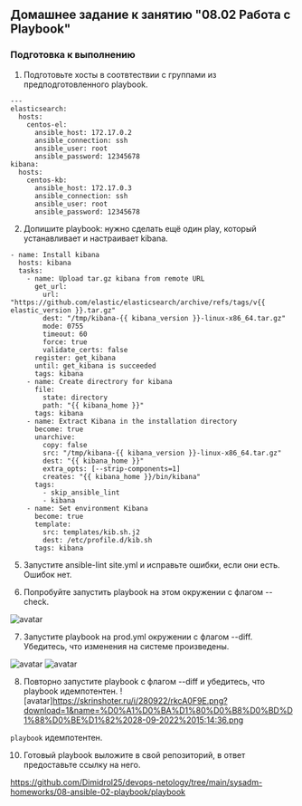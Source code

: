 ## Домашнее задание к занятию "08.02 Работа с Playbook"

### Подготовка к выполнению

1. Подготовьте хосты в соотвтествии с группами из предподготовленного playbook.

```
---
elasticsearch:
  hosts:
    centos-el:
      ansible_host: 172.17.0.2
      ansible_connection: ssh
      ansible_user: root
      ansible_password: 12345678
kibana:
  hosts:
    centos-kb:
      ansible_host: 172.17.0.3
      ansible_connection: ssh
      ansible_user: root
      ansible_password: 12345678
```

2. Допишите playbook: нужно сделать ещё один play, который устанавливает и настраивает kibana.

```
- name: Install kibana
  hosts: kibana
  tasks:
    - name: Upload tar.gz kibana from remote URL
      get_url:
        url: "https://github.com/elastic/elasticsearch/archive/refs/tags/v{{ elastic_version }}.tar.gz"
        dest: "/tmp/kibana-{{ kibana_version }}-linux-x86_64.tar.gz"
        mode: 0755
        timeout: 60
        force: true
        validate_certs: false
      register: get_kibana
      until: get_kibana is succeeded
      tags: kibana
    - name: Create directrory for kibana
      file:
        state: directory
        path: "{{ kibana_home }}"
      tags: kibana
    - name: Extract Kibana in the installation directory
      become: true
      unarchive:
        copy: false
        src: "/tmp/kibana-{{ kibana_version }}-linux-x86_64.tar.gz"
        dest: "{{ kibana_home }}"
        extra_opts: [--strip-components=1]
        creates: "{{ kibana_home }}/bin/kibana"
      tags:
        - skip_ansible_lint
        - kibana
    - name: Set environment Kibana
      become: true
      template:
        src: templates/kib.sh.j2
        dest: /etc/profile.d/kib.sh
      tags: kibana
```

5. Запустите ansible-lint site.yml и исправьте ошибки, если они есть.
Ошибок нет.

6. Попробуйте запустить playbook на этом окружении с флагом --check.

![avatar](https://skrinshoter.ru/i/280922/8kjHdVSF.png?download=1&name=%D0%A1%D0%BA%D1%80%D0%B8%D0%BD%D1%88%D0%BE%D1%82%2028-09-2022%2015:05:16.png)

7. Запустите playbook на prod.yml окружении с флагом --diff. Убедитесь, что изменения на системе произведены.

![avatar](https://skrinshoter.ru/i/280922/l89JZ4tB.png?download=1&name=%D0%A1%D0%BA%D1%80%D0%B8%D0%BD%D1%88%D0%BE%D1%82%2028-09-2022%2015:07:57.png)
![avatar](https://skrinshoter.ru/i/280922/eIrPBRQ7.png?download=1&name=%D0%A1%D0%BA%D1%80%D0%B8%D0%BD%D1%88%D0%BE%D1%82%2028-09-2022%2015:09:00.png)

8. Повторно запустите playbook с флагом --diff и убедитесь, что playbook идемпотентен.
![avatar]https://skrinshoter.ru/i/280922/rkcA0F9E.png?download=1&name=%D0%A1%D0%BA%D1%80%D0%B8%D0%BD%D1%88%D0%BE%D1%82%2028-09-2022%2015:14:36.png

`playbook` идемпотентен.

10. Готовый playbook выложите в свой репозиторий, в ответ предоставьте ссылку на него.

https://github.com/Dimidrol25/devops-netology/tree/main/sysadm-homeworks/08-ansible-02-playbook/playbook
